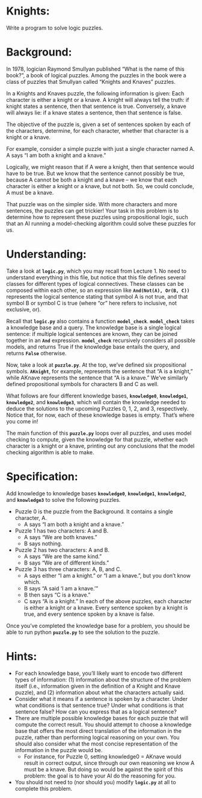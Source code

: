 # Knights:

Write a program to solve logic puzzles.

# Background:
In 1978, logician Raymond Smullyan published “What is the name of this book?”, a book of logical puzzles. Among the puzzles in the book were a class of puzzles that Smullyan called “Knights and Knaves” puzzles.

In a Knights and Knaves puzzle, the following information is given: Each character is either a knight or a knave. A knight will always tell the truth: if knight states a sentence, then that sentence is true. Conversely, a knave will always lie: if a knave states a sentence, then that sentence is false.

The objective of the puzzle is, given a set of sentences spoken by each of the characters, determine, for each character, whether that character is a knight or a knave.

For example, consider a simple puzzle with just a single character named A. A says “I am both a knight and a knave.”

Logically, we might reason that if A were a knight, then that sentence would have to be true. But we know that the sentence cannot possibly be true, because A cannot be both a knight and a knave – we know that each character is either a knight or a knave, but not both. So, we could conclude, A must be a knave.

That puzzle was on the simpler side. With more characters and more sentences, the puzzles can get trickier! Your task in this problem is to determine how to represent these puzzles using propositional logic, such that an AI running a model-checking algorithm could solve these puzzles for us.

# Understanding:

Take a look at **`logic.py`**, which you may recall from Lecture 1. No need to understand everything in this file, but notice that this file defines several classes for different types of logical connectives. These classes can be composed within each other, so an expression like **`And(Not(A), Or(B, C))`** represents the logical sentence stating that symbol A is not true, and that symbol B or symbol C is true (where “or” here refers to inclusive, not exclusive, or).

Recall that **`logic.py`** also contains a function **`model_check`**. **`model_check`** takes a knowledge base and a query. The knowledge base is a single logical sentence: if multiple logical sentences are known, they can be joined together in an **`And`** expression. **`model_check`** recursively considers all possible models, and returns True if the knowledge base entails the query, and returns **`False`** otherwise.

Now, take a look at **`puzzle.py`**. At the top, we’ve defined six propositional symbols. **`AKnight`**, for example, represents the sentence that “A is a knight,” while AKnave represents the sentence that “A is a knave.” We’ve similarly defined propositional symbols for characters B and C as well.

What follows are four different knowledge bases, **`knowledge0`**, **`knowledge1`**, **`knowledge2`**, and **`knowledge3`**, which will contain the knowledge needed to deduce the solutions to the upcoming Puzzles 0, 1, 2, and 3, respectively. Notice that, for now, each of these knowledge bases is empty. That’s where you come in!

The main function of this **`puzzle.py`** loops over all puzzles, and uses model checking to compute, given the knowledge for that puzzle, whether each character is a knight or a knave, printing out any conclusions that the model checking algorithm is able to make.

# Specification:

Add knowledge to knowledge bases **`knowledge0`**, **`knowledge1`**, **`knowledge2`**, and **`knowledge3`** to solve the following puzzles.

- Puzzle 0 is the puzzle from the Background. It contains a single character, A.
    - A says “I am both a knight and a knave.”
- Puzzle 1 has two characters: A and B.
    - A says “We are both knaves.”
    - B says nothing.
- Puzzle 2 has two characters: A and B.
    - A says “We are the same kind.”
    - B says “We are of different kinds.”
- Puzzle 3 has three characters: A, B, and C.
    - A says either “I am a knight.” or “I am a knave.”, but you don’t know which.
    - B says “A said ‘I am a knave.’”
    - B then says “C is a knave.”
    - C says “A is a knight.”
In each of the above puzzles, each character is either a knight or a knave. Every sentence spoken by a knight is true, and every sentence spoken by a knave is false.

Once you’ve completed the knowledge base for a problem, you should be able to run python **`puzzle.py`** to see the solution to the puzzle.

# Hints:
- For each knowledge base, you’ll likely want to encode two different types of information: (1) information about the structure of the problem itself (i.e., information given in the definition of a Knight and Knave puzzle), and (2) information about what the characters actually said.
- Consider what it means if a sentence is spoken by a character. Under what conditions is that sentence true? Under what conditions is that sentence false? How can you express that as a logical sentence?
- There are multiple possible knowledge bases for each puzzle that will compute the correct result. You should attempt to choose a knowledge base that offers the most direct translation of the information in the puzzle, rather than performing logical reasoning on your own. You should also consider what the most concise representation of the information in the puzzle would be.
    - For instance, for Puzzle 0, setting knowledge0 = AKnave would result in correct output, since through our own reasoning we know A must be a knave. But doing so would be against the spirit of this problem: the goal is to have your AI do the reasoning for you.
- You should not need to (nor should you) modify **`logic.py`** at all to complete this problem.